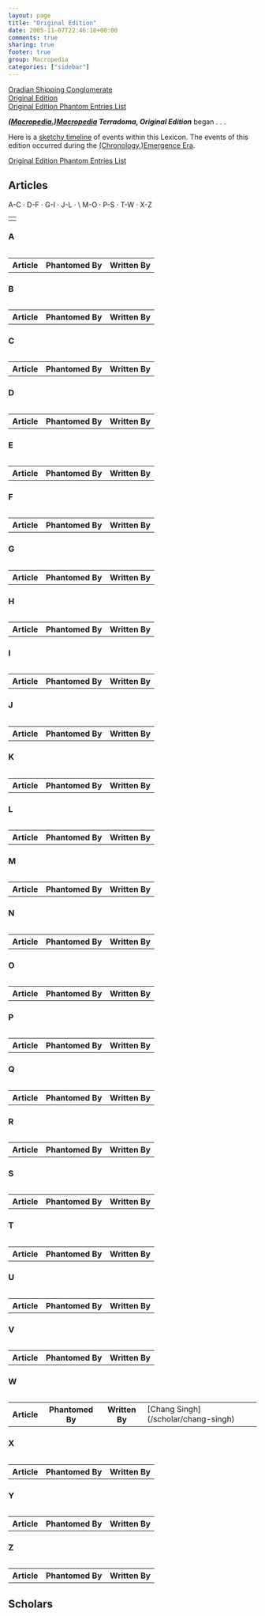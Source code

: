 ```yaml
---
layout: page
title: "Original Edition"
date: 2005-11-07T22:46:18+00:00
comments: true
sharing: true
footer: true
group: Macropedia
categories: ["sidebar"]
---
```

<div class='row'>
	<div class='col-md-4'><a href='/macropedia/oradian-shipping-conglomerate'>Oradian Shipping Conglomerate</a></div>
	<div class='col-md-4'><a href='/macropedia/original-edition'>Original Edition</a></div>
	<div class='col-md-4'><a href='/macropedia/original-edition-phantom-entries-list'>Original Edition Phantom Entries List</a></div>
</div>


***[(Macropedia.)Macropedia](/macropediamacropedia) Terradoma, Original Edition*** began . . . 

Here is a [sketchy timeline](/macropedia/original-macropedia-timeline) of events within this Lexicon. The events of this edition occurred during the [(Chronology.)Emergence Era](/chronologyemergence-era).

[Original Edition Phantom Entries List](/macropedia/original-edition-phantom-entries-list)

## Articles
<table class='table'>

  <td ></td><a name='A'>A-C</a> &middot; <a name='D'>D-F</a> &middot; <a name='G'>G-I</a> &middot; <a name='J'>J-L</a> &middot; \
<a name='M'>M-O</a> &middot; <a name='P'>P-S</a> &middot; <a name='T'>T-W</a> &middot; <a name='X'>X-Z</a> 
<table class='table'>

<a name='A'></a>
### A
<table class='table'>
</tr>
<tr>
  <th >Article</th>
  <th >Phantomed By</th>
  <th >Written By</th><table class='table'>

<a name='B'></a>
### B
<table class='table'>
</tr>
<tr>
  <th >Article</th>
  <th >Phantomed By</th>
  <th >Written By</th><table class='table'>

<a name='C'></a>
### C
<table class='table'>
</tr>
<tr>
  <th >Article</th>
  <th >Phantomed By</th>
  <th >Written By</th><table class='table'>

<a name='D'></a>
### D
<table class='table'>
</tr>
<tr>
  <th >Article</th>
  <th >Phantomed By</th>
  <th >Written By</th><table class='table'>

### E
<a name='E'></a>
<table class='table'>
</tr>
<tr>
  <th >Article</th>
  <th >Phantomed By</th>
  <th >Written By</th><table class='table'>

### F
<a name='F'></a>
<table class='table'>
</tr>
<tr>
  <th >Article</th>
  <th >Phantomed By</th>
  <th >Written By</th><table class='table'>

### G
<a name='G'></a>
<table class='table'>
</tr>
<tr>
  <th >Article</th>
  <th >Phantomed By</th>
  <th >Written By</th><table class='table'>

### H
<a name='H'></a>
<table class='table'>
</tr>
<tr>
  <th >Article</th>
  <th >Phantomed By</th>
  <th >Written By</th><table class='table'>

### I
<a name='I'></a>
<table class='table'>
</tr>
<tr>
  <th >Article</th>
  <th >Phantomed By</th>
  <th >Written By</th><table class='table'>

### J
<a name='J'></a>
<table class='table'>
</tr>
<tr>
  <th >Article</th>
  <th >Phantomed By</th>
  <th >Written By</th><table class='table'>

### K
<a name='K'></a>
<table class='table'>
</tr>
<tr>
  <th >Article</th>
  <th >Phantomed By</th>
  <th >Written By</th><table class='table'>

### L
<a name='L'></a>
<table class='table'>
</tr>
<tr>
  <th >Article</th>
  <th >Phantomed By</th>
  <th >Written By</th><table class='table'>

### M
<a name='M'></a>
<table class='table'>
</tr>
<tr>
  <th >Article</th>
  <th >Phantomed By</th>
  <th >Written By</th><table class='table'>

### N
<a name='N'></a>
<table class='table'>
</tr>
<tr>
  <th >Article</th>
  <th >Phantomed By</th>
  <th >Written By</th><table class='table'>

### O
<a name='O'></a>
<table class='table'>
</tr>
<tr>
  <th >Article</th>
  <th >Phantomed By</th>
  <th >Written By</th><table class='table'>

### P
<a name='P'></a>
<table class='table'>
</tr>
<tr>
  <th >Article</th>
  <th >Phantomed By</th>
  <th >Written By</th><table class='table'>

### Q
<a name='Q'></a>
<table class='table'>
</tr>
<tr>
  <th >Article</th>
  <th >Phantomed By</th>
  <th >Written By</th><table class='table'>

### R
<a name='R'></a>
<table class='table'>
</tr>
<tr>
  <th >Article</th>
  <th >Phantomed By</th>
  <th >Written By</th><table class='table'>

### S
<a name='S'></a>
<table class='table'>
</tr>
<tr>
  <th >Article</th>
  <th >Phantomed By</th>
  <th >Written By</th><table class='table'>

### T
<a name='T'></a>
<table class='table'>
</tr>
<tr>
  <th >Article</th>
  <th >Phantomed By</th>
  <th >Written By</th><table class='table'>

### U
<a name='U'></a>
<table class='table'>
</tr>
<tr>
  <th >Article</th>
  <th >Phantomed By</th>
  <th >Written By</th><table class='table'>

### V
<a name='V'></a>
<table class='table'>
</tr>
<tr>
  <th >Article</th>
  <th >Phantomed By</th>
  <th >Written By</th><table class='table'>

### W
<a name='W'></a>
<table class='table'>
</tr>
<tr>
  <th >Article</th>
  <th >Phantomed By</th>
  <th >Written By</th>
  <td >[Chang Singh](/scholar/chang-singh)</td><table class='table'>

### X
<a name='X'></a>
<table class='table'>
</tr>
<tr>
  <th >Article</th>
  <th >Phantomed By</th>
  <th >Written By</th><table class='table'>

### Y
<a name='Y'></a>
<table class='table'>
</tr>
<tr>
  <th >Article</th>
  <th >Phantomed By</th>
  <th >Written By</th><table class='table'>

### Z
<a name='Z'></a>
<table class='table'>
</tr>
<tr>
  <th >Article</th>
  <th >Phantomed By</th>
  <th >Written By</th><table class='table'>

## Scholars